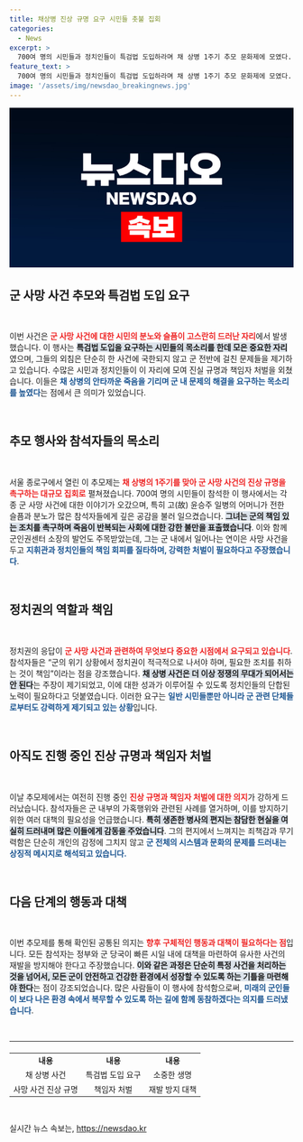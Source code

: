 ```yaml
---
title: 채상병 진상 규명 요구 시민들 촛불 집회
categories:
  - News
excerpt: >
  700여 명의 시민들과 정치인들이 특검법 도입하라며 채 상병 1주기 추모 문화제에 모였다. 반복되는 군 사망에 대한 진상 규명과 책임자 처벌을 촉구하며, 이제는 더 이상 아파할 시간이라고 외쳤다.
feature_text: >
  700여 명의 시민들과 정치인들이 특검법 도입하라며 채 상병 1주기 추모 문화제에 모였다. 반복되는 군 사망에 대한 진상 규명과 책임자 처벌을 촉구하며, 이제는 더 이상 아파할 시간이라고 외쳤다.
image: '/assets/img/newsdao_breakingnews.jpg'
---
```


<p><img src="/assets/img/newsdao_breakingnews.jpg" alt="firstkoreanews 속보" /></p>

<h2 data-ke-size="size26">군 사망 사건 추모와 특검법 도입 요구</h2>

<p data-ke-size="size16">&nbsp;</p>

<p>이번 사건은 <b><span style="color: #ee2323;">군 사망 사건에 대한 시민의 분노와 슬픔이 고스란히 드러난 자리</span></b>에서 발생했습니다. 이 행사는 <b><span style="background-color: #21538527;">특검법 도입을 요구하는 시민들의 목소리를 한데 모은 중요한 자리</span></b>였으며, 그들의 외침은 단순히 한 사건에 국한되지 않고 군 전반에 걸친 문제들을 제기하고 있습니다. 수많은 시민과 정치인들이 이 자리에 모여 진실 규명과 책임자 처벌을 외쳤습니다. 이들은 <b><span style="color: #1a5490;">채 상병의 안타까운 죽음을 기리며 군 내 문제의 해결을 요구하는 목소리를 높였다</span></b>는 점에서 큰 의미가 있었습니다.</p>

<p data-ke-size="size16">&nbsp;</p>

<h2 data-ke-size="size26">추모 행사와 참석자들의 목소리</h2>

<p data-ke-size="size16">&nbsp;</p>

<p>서울 종로구에서 열린 이 추모제는 <b><span style="color: #ee2323;">채 상병의 1주기를 맞아 군 사망 사건의 진상 규명을 촉구하는 대규모 집회로</span></b> 펼쳐졌습니다. 700여 명의 시민들이 참석한 이 행사에서는 각종 군 사망 사건에 대한 이야기가 오갔으며, 특히 고(故) 윤승주 일병의 어머니가 전한 슬픔과 분노가 많은 참석자들에게 깊은 공감을 불러 일으켰습니다. <b><span style="background-color: #21538527;">그녀는 군의 책임 있는 조치를 촉구하며 죽음이 반복되는 사회에 대한 강한 불만을 표출했습니다</span></b>. 이와 함께 군인권센터 소장의 발언도 주목받았는데, 그는 군 내에서 일어나는 연이은 사망 사건을 두고 <b><span style="color: #1a5490;">지휘관과 정치인들의 책임 회피를 질타하며, 강력한 처벌이 필요하다고 주장했습니다</span></b>.</p>

<p data-ke-size="size16">&nbsp;</p>

<h2 data-ke-size="size26">정치권의 역할과 책임</h2>

<p data-ke-size="size16">&nbsp;</p>

<p>정치권의 응답이 <b><span style="color: #ee2323;">군 사망 사건과 관련하여 무엇보다 중요한 시점에서 요구되고 있습니다</span></b>. 참석자들은 “군의 위기 상황에서 정치권이 적극적으로 나서야 하며, 필요한 조치를 취하는 것이 책임”이라는 점을 강조했습니다. <b><span style="background-color: #21538527;">채 상병 사건은 더 이상 정쟁의 무대가 되어서는 안 된다</span></b>는 주장이 제기되었고, 이에 대한 성과가 이루어질 수 있도록 정치인들의 단합된 노력이 필요하다고 덧붙였습니다. 이러한 요구는 <b><span style="color: #1a5490;">일반 시민들뿐만 아니라 군 관련 단체들로부터도 강력하게 제기되고 있는 상황</span></b>입니다.</p>

<p data-ke-size="size16">&nbsp;</p>

<h2 data-ke-size="size26">아직도 진행 중인 진상 규명과 책임자 처벌</h2>

<p data-ke-size="size16">&nbsp;</p>

<p>이날 추모제에서는 여전히 진행 중인 <b><span style="color: #ee2323;">진상 규명과 책임자 처벌에 대한 의지</span></b>가 강하게 드러났습니다. 참석자들은 군 내부의 가혹행위와 관련된 사례를 열거하며, 이를 방지하기 위한 여러 대책의 필요성을 언급했습니다. <b><span style="background-color: #21538527;">특히 생존한 병사의 편지는 참담한 현실을 여실히 드러내며 많은 이들에게 감동을 주었습니다</span></b>. 그의 편지에서 느껴지는 죄책감과 무기력함은 단순히 개인의 감정에 그치지 않고 <b><span style="color: #1a5490;">군 전체의 시스템과 문화의 문제를 드러내는 상징적 메시지로 해석되고 있습니다.</span></b></p>

<p data-ke-size="size16">&nbsp;</p>

<h2 data-ke-size="size26">다음 단계의 행동과 대책</h2>

<p data-ke-size="size16">&nbsp;</p>

<p>이번 추모제를 통해 확인된 공통된 의지는 <b><span style="color: #ee2323;">향후 구체적인 행동과 대책이 필요하다는 점</span></b>입니다. 모든 참석자는 정부와 군 당국이 빠른 시일 내에 대책을 마련하여 유사한 사건의 재발을 방지해야 한다고 주장했습니다. <b><span style="background-color: #21538527;">이와 같은 과정은 단순히 특정 사건을 처리하는 것을 넘어서, 모든 군이 안전하고 건강한 환경에서 성장할 수 있도록 하는 기틀을 마련해야 한다</span></b>는 점이 강조되었습니다. 많은 사람들이 이 행사에 참석함으로써, <b><span style="color: #1a5490;">미래의 군인들이 보다 나은 환경 속에서 복무할 수 있도록 하는 길에 함께 동참하겠다는 의지를 드러냈습니다</span></b>.</p>

<p data-ke-size="size16">&nbsp;</p>

<hr/>

<table style="width: 100%; border-collapse: collapse; margin-top: 20px;">
  <tr>
    <td style="text-align: center; height: 17px;"><b>내용</b></td>
    <td style="text-align: center; height: 17px;"><b>내용</b></td>
    <td style="text-align: center; height: 17px;"><b>내용</b></td>
  </tr>
  <tr>
    <td style="text-align: center; height: 17px;">채 상병 사건</td>
    <td style="text-align: center; height: 17px;">특검법 도입 요구</td>
    <td style="text-align: center; height: 17px;">소중한 생명</td>
  </tr>
  <tr>
    <td style="text-align: center; height: 17px;">사망 사건 진상 규명</td>
    <td style="text-align: center; height: 17px;">책임자 처벌</td>
    <td style="text-align: center; height: 17px;">재발 방지 대책</td>
  </tr>
</table>

<p data-ke-size="size16">&nbsp;</p>
실시간 뉴스 속보는, <a href="https://newsdao.kr" rel="dofollow">https://newsdao.kr</a>


